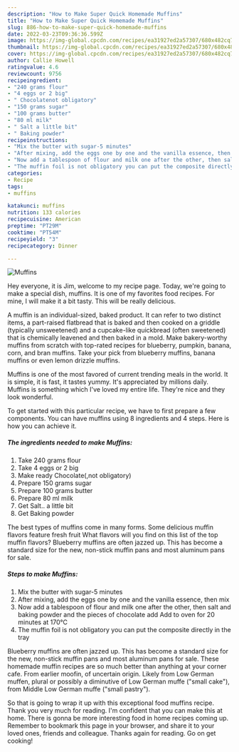 ```yaml
---
description: "How to Make Super Quick Homemade Muffins"
title: "How to Make Super Quick Homemade Muffins"
slug: 886-how-to-make-super-quick-homemade-muffins
date: 2022-03-23T09:36:36.599Z
image: https://img-global.cpcdn.com/recipes/ea31927ed2a57307/680x482cq70/muffins-recipe-main-photo.jpg
thumbnail: https://img-global.cpcdn.com/recipes/ea31927ed2a57307/680x482cq70/muffins-recipe-main-photo.jpg
cover: https://img-global.cpcdn.com/recipes/ea31927ed2a57307/680x482cq70/muffins-recipe-main-photo.jpg
author: Callie Howell
ratingvalue: 4.6
reviewcount: 9756
recipeingredient:
- "240 grams flour"
- "4 eggs or 2 big"
- " Chocolatenot obligatory"
- "150 grams sugar"
- "100 grams butter"
- "80 ml milk"
- " Salt a little bit"
- " Baking powder"
recipeinstructions:
- "Mix the butter with sugar-5 minutes"
- "After mixing, add the eggs one by one and the vanilla essence, then mix"
- "Now add a tablespoon of flour and milk one after the other, then salt and baking powder and the pieces of chocolate add Add to oven for 20 minutes at 170°C"
- "The muffin foil is not obligatory you can put the composite directly in the tray"
categories:
- Recipe
tags:
- muffins

katakunci: muffins 
nutrition: 133 calories
recipecuisine: American
preptime: "PT29M"
cooktime: "PT54M"
recipeyield: "3"
recipecategory: Dinner

---
```



![Muffins](https://img-global.cpcdn.com/recipes/ea31927ed2a57307/680x482cq70/muffins-recipe-main-photo.jpg)

Hey everyone, it is Jim, welcome to my recipe page. Today, we're going to make a special dish, muffins. It is one of my favorites food recipes. For mine, I will make it a bit tasty. This will be really delicious.

A muffin is an individual-sized, baked product. It can refer to two distinct items, a part-raised flatbread that is baked and then cooked on a griddle (typically unsweetened) and a cupcake-like quickbread (often sweetened) that is chemically leavened and then baked in a mold. Make bakery-worthy muffins from scratch with top-rated recipes for blueberry, pumpkin, banana, corn, and bran muffins. Take your pick from blueberry muffins, banana muffins or even lemon drizzle muffins.

Muffins is one of the most favored of current trending meals in the world. It is simple, it is fast, it tastes yummy. It's appreciated by millions daily. Muffins is something which I've loved my entire life. They're nice and they look wonderful.


To get started with this particular recipe, we have to first prepare a few components. You can have muffins using 8 ingredients and 4 steps. Here is how you can achieve it.

<!--inarticleads1-->

##### The ingredients needed to make Muffins:

1. Take 240 grams flour
1. Take 4 eggs or 2 big
1. Make ready  Chocolate(,not obligatory)
1. Prepare 150 grams sugar
1. Prepare 100 grams butter
1. Prepare 80 ml milk
1. Get  Salt.. a little bit
1. Get  Baking powder


The best types of muffins come in many forms. Some delicious muffin flavors feature fresh fruit What flavors will you find on this list of the top muffin flavors? Blueberry muffins are often jazzed up. This has become a standard size for the new, non-stick muffin pans and most aluminum pans for sale. 

<!--inarticleads2-->

##### Steps to make Muffins:

1. Mix the butter with sugar-5 minutes
1. After mixing, add the eggs one by one and the vanilla essence, then mix
1. Now add a tablespoon of flour and milk one after the other, then salt and baking powder and the pieces of chocolate add Add to oven for 20 minutes at 170°C
1. The muffin foil is not obligatory you can put the composite directly in the tray


Blueberry muffins are often jazzed up. This has become a standard size for the new, non-stick muffin pans and most aluminum pans for sale. These homemade muffin recipes are so much better than anything at your corner cafe. From earlier moofin, of uncertain origin. Likely from Low German muffen, plural or possibly a diminutive of Low German muffe (&#34;small cake&#34;), from Middle Low German muffe (&#34;small pastry&#34;). 

So that is going to wrap it up with this exceptional food muffins recipe. Thank you very much for reading. I'm confident that you can make this at home. There is gonna be more interesting food in home recipes coming up. Remember to bookmark this page in your browser, and share it to your loved ones, friends and colleague. Thanks again for reading. Go on get cooking!
